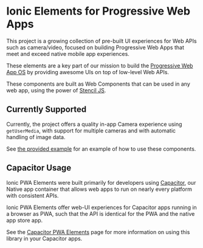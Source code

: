 # Ionic Elements for Progressive Web Apps

This project is a growing collection of pre-built UI experiences for Web APIs such as camera/video, focused on building Progressive Web Apps that meet and exceed native mobile app experiences.

These elements are a key part of our mission to build the [Progressive Web App OS](https://medium.com/@maxlynch/building-the-progressive-web-app-os-57daebcb69c1) by providing awesome UIs on top of low-level Web APIs.

These components are built as Web Components that can be used in any web app, using the power of [Stencil JS](http://stenciljs.com/).

## Currently Supported

Currently, the project offers a quality in-app Camera experience using `getUserMedia`, with support for multiple cameras and with automatic handling of image data.

See [the provided example](https://github.com/ionic-team/ionic-pwa-elements/blob/master/src/index.html) for an example of how to use these components.

## Capacitor Usage

Ionic PWA Elements were built primarily for developers using [Capacitor](http://capacitor.ionicframework.com/), our Native app container that allows web apps to run on nearly every platform with consistent APIs. 

Ionic PWA Elements offer web-UI experiences for Capacitor apps running in a browser as PWA, such that the API is identical for the PWA and the native app store app.

See the [Capacitor PWA Elements](https://capacitor.ionicframework.com/docs/pwa-elements) page for more information on using this library in your Capacitor apps.
